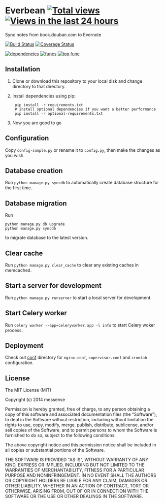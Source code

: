 Everbean [![Total views](https://sourcegraph.com/api/repos/github.com/messense/everbean/counters/views.png)](https://sourcegraph.com/github.com/messense/everbean) [![Views in the last 24 hours](https://sourcegraph.com/api/repos/github.com/messense/everbean/counters/views-24h.png)](https://sourcegraph.com/github.com/messense/everbean)
===========
Sync notes from book.douban.com to Evernote

[![Build Status](https://travis-ci.org/messense/everbean.svg?branch=develop)](https://travis-ci.org/messense/everbean)
[![Coverage Status](https://coveralls.io/repos/messense/everbean/badge.png?branch=develop)](https://coveralls.io/r/messense/everbean)

[![dependencies](https://sourcegraph.com/api/repos/github.com/messense/everbean/badges/dependencies.png)](https://sourcegraph.com/github.com/messense/everbean)
[![funcs](https://sourcegraph.com/api/repos/github.com/messense/everbean/badges/funcs.png)](https://sourcegraph.com/github.com/messense/everbean)
[![top func](https://sourcegraph.com/api/repos/github.com/messense/everbean/badges/top-func.png)](https://sourcegraph.com/github.com/messense/everbean)


## Installation

1. Clone or download this repository to your local disk and change directory to that directory.
2. Install dependencies using pip:

        pip install -r requirements.txt
        # install optional dependencies if you want a better performance
        pip install -r optional-requirements.txt

3. Now you are good to go

## Configuration

Copy `config-sample.py` or rename it to `config.py`, then make the changes as you wish.

## Database creation

Run `python manage.py syncdb` to automatically create database structure for the first time.

## Database migration

Run

    python manage.py db upgrade
    python manage.py syncdb

to migrate database to the latest version.

## Clear cache

Run `python manage.py clear_cache` to clear any existing caches in memcached.

## Start a server for development

Run `python manage.py runserver` to start a local server for development.

## Start Celery worker

Run `celery worker --app=celeryworker.app -l info` to start Celery woker process.

## Deployment

Check out [conf](conf/) directory for `nginx.conf`, `supervisor.conf` and `crontab` configuration.

## License

The MIT License (MIT)

Copyright (c) 2014 messense

Permission is hereby granted, free of charge, to any person obtaining a copy
of this software and associated documentation files (the "Software"), to deal
in the Software without restriction, including without limitation the rights
to use, copy, modify, merge, publish, distribute, sublicense, and/or sell
copies of the Software, and to permit persons to whom the Software is
furnished to do so, subject to the following conditions:

The above copyright notice and this permission notice shall be included in all
copies or substantial portions of the Software.

THE SOFTWARE IS PROVIDED "AS IS", WITHOUT WARRANTY OF ANY KIND, EXPRESS OR
IMPLIED, INCLUDING BUT NOT LIMITED TO THE WARRANTIES OF MERCHANTABILITY,
FITNESS FOR A PARTICULAR PURPOSE AND NONINFRINGEMENT. IN NO EVENT SHALL THE
AUTHORS OR COPYRIGHT HOLDERS BE LIABLE FOR ANY CLAIM, DAMAGES OR OTHER
LIABILITY, WHETHER IN AN ACTION OF CONTRACT, TORT OR OTHERWISE, ARISING FROM,
OUT OF OR IN CONNECTION WITH THE SOFTWARE OR THE USE OR OTHER DEALINGS IN THE
SOFTWARE.
